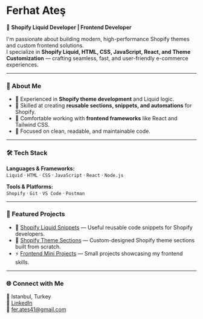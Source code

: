 # Ferhat Ateş

🚀 **Shopify Liquid Developer | Frontend Developer**

I'm passionate about building modern, high-performance Shopify themes and custom frontend solutions.  
I specialize in **Shopify Liquid, HTML, CSS, JavaScript, React, and Theme Customization** — crafting seamless, fast, and user-friendly e-commerce experiences.

---

### 💼 About Me
- 🔹 Experienced in **Shopify theme development** and Liquid logic.
- 🔹 Skilled at creating **reusable sections, snippets, and automations** for Shopify.
- 🔹 Comfortable working with **frontend frameworks** like React and Tailwind CSS.
- 🔹 Focused on clean, readable, and maintainable code.

---

### 🛠️ Tech Stack
**Languages & Frameworks:**  
`Liquid` · `HTML` · `CSS` · `JavaScript` · `React` · `Node.js`

**Tools & Platforms:**  
`Shopify` · `Git` · `VS Code` · `Postman`

---

### 📂 Featured Projects
- 🧩 [Shopify Liquid Snippets](#) — Useful reusable code snippets for Shopify developers.  
- 🎨 [Shopify Theme Sections](#) — Custom-designed Shopify theme sections built from scratch.  
- ⚡ [Frontend Mini Projects](#) — Small projects showcasing my frontend skills.

---

### 🌐 Connect with Me
📍 Istanbul, Turkey  
💼 [LinkedIn](https://linkedin.com/in/ferhat-ate%C5%9F-6400492a7)  
📧 fer.ates41@gmail.com
